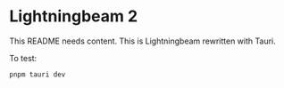 # Lightningbeam 2

This README needs content. This is Lightningbeam rewritten with Tauri.

To test:

`pnpm tauri dev`
